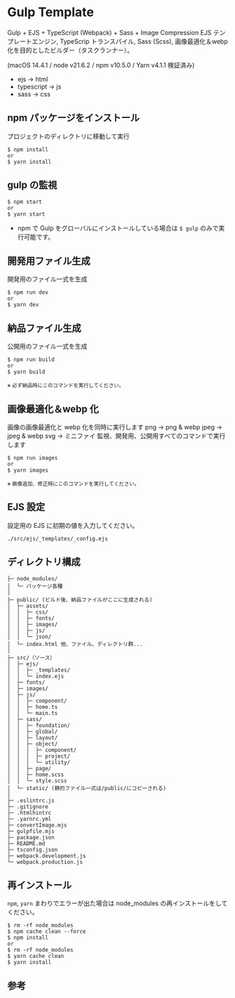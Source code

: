# Gulp Template

Gulp + EJS + TypeScript (Webpack) + Sass + Image Compression
EJS テンプレートエンジン, TypeScrip トランスパイル, Sass (Scss), 画像最適化＆webp 化を目的としたビルダー（タスクランナー）。

(macOS 14.4.1 / node v21.6.2 / npm v10.5.0 / Yarn v4.1.1 検証済み)

- ejs -> html
- typescript -> js
- sass -> css

## npm パッケージをインストール

プロジェクトのディレクトリに移動して実行

```
$ npm install
or
$ yarn install
```

## gulp の監視

```
$ npm start
or
$ yarn start
```

- npm で Gulp をグローバルにインストールしている場合は `$ gulp` のみで実行可能です。

## 開発用ファイル生成

開発用のファイル一式を生成

```
$ npm run dev
or
$ yarn dev
```

## 納品ファイル生成

公開用のファイル一式を生成

```
$ npm run build
or
$ yarn build
```

<small>※ 必ず納品時にこのコマンドを実行してください。</small>

## 画像最適化＆webp 化

画像の画像最適化と webp 化を同時に実行します
png -> png & webp
jpeg -> jpeg & webp
svg -> ミニファイ
監視、開発用、公開用すべてのコマンドで実行します

```
$ npm run images
or
$ yarn images
```

<small>※ 画像追加、修正時にこのコマンドを実行してください。</small>

## EJS 設定

設定用の EJS に初期の値を入力してください。

```
./src/ejs/_templates/_config.ejs
```

## ディレクトリ構成

```
├─ node_modules/
│  └─ パッケージ各種
│
├─ public/ (ビルド後、納品ファイルがここに生成される)
│  ├─ assets/
│  │  ├─ css/
│  │  ├─ fonts/
│  │  ├─ images/
│  │  ├─ js/
│  │  └─ json/
│  └─ index.html 他、ファイル、ディレクトリ群...
│
├─ src/（ソース）
│  ├─ ejs/
│  │  ├─ _templates/
│  │  └─ index.ejs
│  ├─ fonts/
│  ├─ images/
│  ├─ js/
│  │  ├─ component/
│  │  ├─ home.ts
│  │  └─ main.ts
│  ├─ sass/
│  │  ├─ foundation/
│  │  ├─ global/
│  │  ├─ layout/
│  │  ├─ object/
│  │  │  ├─ component/
│  │  │  ├─ project/
│  │  │  └─ utility/
│  │  ├─ page/
│  │  ├─ home.scss
│  │  └─ style.scss
│  └─ static/ (静的ファイル一式は/public/にコピーされる)
│
├─ .eslintrc.js
├─ .gitignore
├─ .htmlhintrc
├─ .yarnrc.yml
├─ convertImage.mjs
├─ gulpfile.mjs
├─ package.json
├─ README.md
├─ tsconfig.json
├─ webpack.development.js
└─ webpack.production.js
```

## 再インストール

`npm`, `yarn` まわりでエラーが出た場合は node_modules の再インストールをしてください。

```
$ rm -rf node_modules
$ npm cache clean --force
$ npm install
or
$ rm -rf node_modules
$ yarn cache clean
$ yarn install
```

## 参考 <!-- Reference -->
